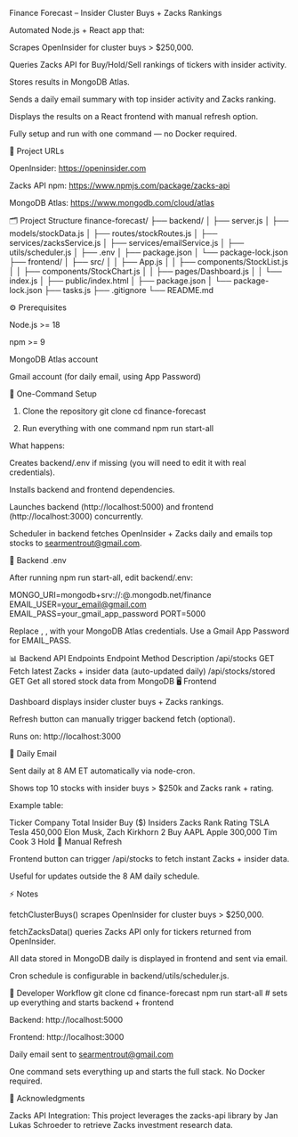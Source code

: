 Finance Forecast – Insider Cluster Buys + Zacks Rankings

Automated Node.js + React app that:

Scrapes OpenInsider for cluster buys > $250,000.

Queries Zacks API for Buy/Hold/Sell rankings of tickers with insider activity.

Stores results in MongoDB Atlas.

Sends a daily email summary with top insider activity and Zacks ranking.

Displays the results on a React frontend with manual refresh option.

Fully setup and run with one command — no Docker required.

🔗 Project URLs

OpenInsider: https://openinsider.com

Zacks API npm: https://www.npmjs.com/package/zacks-api

MongoDB Atlas: https://www.mongodb.com/cloud/atlas

🗂️ Project Structure
finance-forecast/
├── backend/
│   ├── server.js
│   ├── models/stockData.js
│   ├── routes/stockRoutes.js
│   ├── services/zacksService.js
│   ├── services/emailService.js
│   ├── utils/scheduler.js
│   ├── .env
│   ├── package.json
│   └── package-lock.json
├── frontend/
│   ├── src/
│   │   ├── App.js
│   │   ├── components/StockList.js
│   │   ├── components/StockChart.js
│   │   ├── pages/Dashboard.js
│   │   └── index.js
│   ├── public/index.html
│   ├── package.json
│   └── package-lock.json
├── tasks.js
├── .gitignore
└── README.md

⚙️ Prerequisites

Node.js >= 18

npm >= 9

MongoDB Atlas account

Gmail account (for daily email, using App Password)

📝 One-Command Setup
1. Clone the repository
git clone <your-github-repo-url>
cd finance-forecast

2. Run everything with one command
npm run start-all


What happens:

Creates backend/.env if missing (you will need to edit it with real credentials).

Installs backend and frontend dependencies.

Launches backend (http://localhost:5000) and frontend (http://localhost:3000) concurrently.

Scheduler in backend fetches OpenInsider + Zacks daily and emails top stocks to searmentrout@gmail.com.

📝 Backend .env

After running npm run start-all, edit backend/.env:

MONGO_URI=mongodb+srv://<username>:<password>@<cluster>.mongodb.net/finance
EMAIL_USER=your_email@gmail.com
EMAIL_PASS=your_gmail_app_password
PORT=5000


Replace <username>, <password>, <cluster> with your MongoDB Atlas credentials.
Use a Gmail App Password for EMAIL_PASS.

📊 Backend API Endpoints
Endpoint	Method	Description
/api/stocks	GET	Fetch latest Zacks + insider data (auto-updated daily)
/api/stocks/stored	GET	Get all stored stock data from MongoDB
🖥️ Frontend

Dashboard displays insider cluster buys + Zacks rankings.

Refresh button can manually trigger backend fetch (optional).

Runs on: http://localhost:3000

📧 Daily Email

Sent daily at 8 AM ET automatically via node-cron.

Shows top 10 stocks with insider buys > $250k and Zacks rank + rating.

Example table:

Ticker	Company	Total Insider Buy ($)	Insiders	Zacks Rank	Rating
TSLA	Tesla	450,000	Elon Musk, Zach Kirkhorn	2	Buy
AAPL	Apple	300,000	Tim Cook	3	Hold
🔄 Manual Refresh

Frontend button can trigger /api/stocks to fetch instant Zacks + insider data.

Useful for updates outside the 8 AM daily schedule.

⚡ Notes

fetchClusterBuys() scrapes OpenInsider for cluster buys > $250,000.

fetchZacksData() queries Zacks API only for tickers returned from OpenInsider.

All data stored in MongoDB daily is displayed in frontend and sent via email.

Cron schedule is configurable in backend/utils/scheduler.js.

🔧 Developer Workflow
git clone <repo-url>
cd finance-forecast
npm run start-all   # sets up everything and starts backend + frontend


Backend: http://localhost:5000

Frontend: http://localhost:3000

Daily email sent to searmentrout@gmail.com

One command sets everything up and starts the full stack. No Docker required.

🔗 Acknowledgments

Zacks API Integration: This project leverages the zacks-api
 library by Jan Lukas Schroeder
 to retrieve Zacks investment research data.
